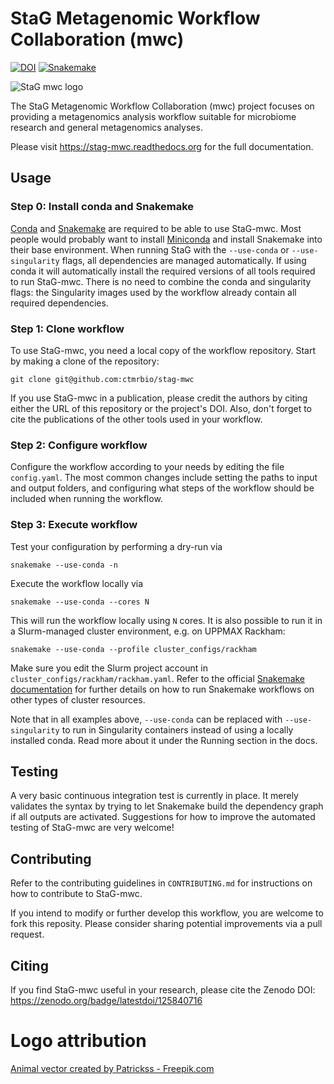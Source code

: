 # StaG Metagenomic Workflow Collaboration (mwc)

[![DOI](https://zenodo.org/badge/125840716.svg)](https://zenodo.org/badge/latestdoi/125840716)
[![Snakemake](https://img.shields.io/badge/snakemake-≥7.24.0-brightgreen.svg)](https://snakemake.bitbucket.io)

![StaG mwc logo](docs/source/img/stag_head_text.png "StaG mwc")

The StaG Metagenomic Workflow Collaboration (mwc) project focuses on providing
a metagenomics analysis workflow suitable for microbiome research and general
metagenomics analyses. 

Please visit https://stag-mwc.readthedocs.org for the full documentation.


## Usage

### Step 0: Install conda and Snakemake
[Conda](https://conda.io/docs/) and
[Snakemake](https://snakemake.readthedocs.io) are required to be able to use
StaG-mwc. Most people would probably want to install
[Miniconda](https://conda.io/miniconda.html) and install Snakemake into their
base environment. When running StaG with the `--use-conda` or
`--use-singularity` flags, all dependencies are managed automatically. If
using conda it will automatically install the required versions of all tools
required to run StaG-mwc. There is no need to combine the conda and singularity
flags: the Singularity images used by the workflow already contain all required
dependencies.

### Step 1: Clone workflow
To use StaG-mwc, you need a local copy of the workflow repository. Start by
making a clone of the repository: 

    git clone git@github.com:ctmrbio/stag-mwc

If you use StaG-mwc in a publication, please credit the authors by citing
either the URL of this repository or the project's DOI. Also, don't forget to
cite the publications of the other tools used in your workflow.

### Step 2: Configure workflow
Configure the workflow according to your needs by editing the file
`config.yaml`. The most common changes include setting the paths to input and
output folders, and configuring what steps of the workflow should be included
when running the workflow. 

### Step 3: Execute workflow
Test your configuration by performing a dry-run via

    snakemake --use-conda -n

Execute the workflow locally via

    snakemake --use-conda --cores N

This will run the workflow locally using `N` cores. It is also possible to run
it in a Slurm-managed cluster environment, e.g. on UPPMAX Rackham:

    snakemake --use-conda --profile cluster_configs/rackham

Make sure you edit the Slurm project account in
`cluster_configs/rackham/rackham.yaml`. Refer to the official [Snakemake
documentation](https://snakemake.readthedocs.io) for further details on how to
run Snakemake workflows on other types of cluster resources.

Note that in all examples above, `--use-conda` can be replaced with
`--use-singularity` to run in Singularity containers instead of using a locally
installed conda. Read more about it under the Running section in the docs.


## Testing
A very basic continuous integration test is currently in place. It merely
validates the syntax by trying to let Snakemake build the dependency graph if
all outputs are activated. Suggestions for how to improve the automated
testing of StaG-mwc are very welcome!


## Contributing
Refer to the contributing guidelines in `CONTRIBUTING.md` for instructions on
how to contribute to StaG-mwc.

If you intend to modify or further develop this workflow, you are welcome to
fork this reposity. Please consider sharing potential improvements via a pull
request.


## Citing
If you find StaG-mwc useful in your research, please cite the Zenodo DOI:
https://zenodo.org/badge/latestdoi/125840716

# Logo attribution
<a href="https://www.freepik.com/free-photos-vectors/animal">Animal vector created by Patrickss - Freepik.com</a>
